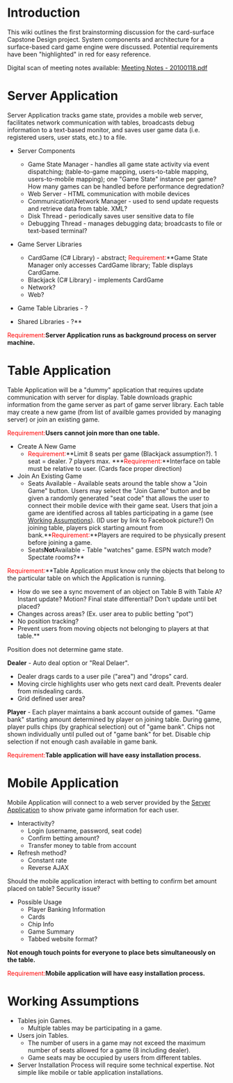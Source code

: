 

# Introduction #

This wiki outlines the first brainstorming discussion for the card-surface Capstone Design project.  System components and architecture for a surface-based card game engine were discussed.  Potential requirements have been "highlighted" in red for easy reference.

Digital scan of meeting notes available: <a href='http://h202131.dreamsparkhosting.com/docs/Meeting%20Notes%20-%2020100118.pdf'>Meeting Notes - 20100118.pdf</a>

# Server Application #

Server Application tracks game state, provides a mobile web server, facilitates network communication with tables, broadcasts debug information to a text-based monitor, and saves user game data (i.e. registered users, user stats, etc.) to a file.

  * Server Components
    * Game State Manager - handles all game state activity via event dispatching; (table-to-game mapping, users-to-table mapping, users-to-mobile mapping); one "Game State" instance per game?  How many games can be handled before performance degredation?
    * Web Server - HTML communication with mobile devices
    * Communication\Network Manager - used to send update requests and retrieve data from table.  XML?
    * Disk Thread - periodically saves user sensitive data to file
    * Debugging Thread - manages debugging data; broadcasts to file or text-based terminal?

  * Game Server Libraries
    * CardGame (C# Library) - abstract; <font color='red'>Requirement:</font>**Game State Manager only accesses CardGame library; Table displays CardGame.
    * Blackjack (C# Library) - implements CardGame
    * Network?
    * Web?
  * Game Table Libraries - ?
  * Shared Libraries - ?**

<font color='red'>Requirement:</font>**Server Application runs as background process on server machine.**


# Table Application #

Table Application will be a "dummy" application that requires update communication with server for display.  Table downloads graphic information from the game server as part of game server library.  Each table may create a new game (from list of availble games provided by managing server) or join an existing game.

<font color='red'>Requirement:</font>**Users cannot join more than one table.**

  * Create A New Game
    * <font color='red'>Requirement:</font>**Limit 8 seats per game (Blackjack assumption?).  1 seat = dealer.  7 players max.
    ***<font color='red'>Requirement:</font>**Interface on table must be relative to user. (Cards face proper direction)
  * Join An Existing Game
    * Seats Available - Available seats around the table show a "Join Game" button.  Users may select the "Join Game" button and be given a randomly generated "seat code" that allows the user to connect their mobile device with their game seat.  Users that join a game are identified across all tables participating in a game (see [Working Assumptions](MeetingNotes20100118#Working_Assumptions.md)).  (ID user by link to Facebook picture?)  On joining table, players pick starting amount from bank.**<font color='red'>Requirement:</font>**Players are required to be physically present before joining a game.
    * Seats**Not**Available - Table "watches" game.  ESPN watch mode?  Spectate rooms?**

<font color='red'>Requirement:</font>**Table Application must know only the objects that belong to the particular table on which the Application is running.
  * How do we see a sync movement of an object on Table B with Table A?  Instant update?  Motion?  Final state differential?  Don't update until bet placed?
  * Changes across areas? (Ex. user area to public betting "pot")
  * No position tracking?
  * Prevent users from moving objects not belonging to players at that table.**

Position does not determine game state.

**Dealer** - Auto deal option or "Real Delaer".
  * Dealer drags cards to a user pile ("area") and "drops" card.
  * Moving circle highlights user who gets next card dealt.  Prevents dealer from misdealing cards.
  * Grid defined user area?

**Player** - Each player maintains a bank account outside of games.  "Game bank" starting amount determined by player on joining table.  During game, player pulls chips (by graphical selection) out of "game bank".  Chips not shown individually until pulled out of "game bank" for bet.  Disable chip selection if not enough cash available in game bank.

<font color='red'>Requirement:</font>**Table application will have easy installation process.**

# Mobile Application #

Mobile Application will connect to a web server provided by the [Server Application](MeetingNotes20100118#Server_Application.md) to show private game information for each user.
  * Interactivity?
    * Login (username, password, seat code)
    * Confirm betting amount?
    * Transfer money to table from account
  * Refresh method?
    * Constant rate
    * Reverse AJAX

Should the mobile application interact with betting to confirm bet amount placed on table?  Security issue?

  * Possible Usage
    * Player Banking Information
    * Cards
    * Chip Info
    * Game Summary
    * Tabbed website format?

**Not enough touch points for everyone to place bets simultaneously on the table.**

<font color='red'>Requirement:</font>**Mobile application will have easy installation process.**

# Working Assumptions #

  * Tables join Games.
    * Multiple tables may be participating in a game.
  * Users join Tables.
    * The number of users in a game may not exceed the maximum number of seats allowed for a game (8 including dealer).
    * Game seats may be occupied by users from different tables.
  * Server Installation Process will require some technical expertise.  Not simple like mobile or table application installations.